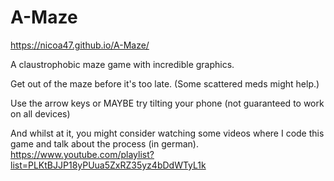 # A-Maze

https://nicoa47.github.io/A-Maze/

A claustrophobic maze game with incredible graphics.

Get out of the maze before it's too late. (Some scattered meds might help.)

Use the arrow keys or MAYBE try tilting your phone (not guaranteed to work on all devices)

And whilst at it, you might consider watching some videos where I code this game and talk about the process (in german).
https://www.youtube.com/playlist?list=PLKtBJJP18yPUua5ZxRZ35yz4bDdWTyL1k

